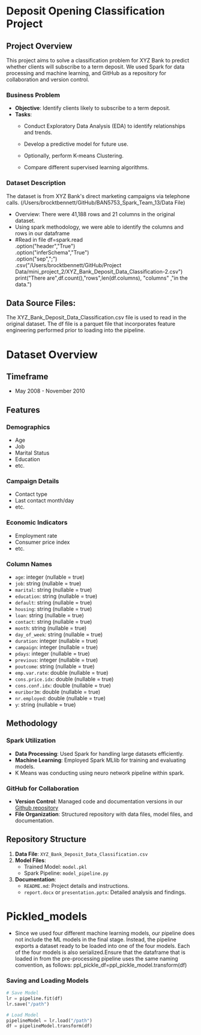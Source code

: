 # Deposit Opening Classification Project

## Project Overview
This project aims to solve a classification problem for XYZ Bank to predict whether clients will subscribe to a term deposit. We used Spark for data processing and machine learning, and GitHub as a repository for collaboration and version control.

### Business Problem
- **Objective**: Identify clients likely to subscribe to a term deposit.
- **Tasks**:
  - Conduct Exploratory Data Analysis (EDA) to identify relationships and trends.
  
  - Develop a predictive model for future use.
  - Optionally, perform K-means Clustering.
  - Compare different supervised learning algorithms.

### Dataset Description
The dataset is from XYZ Bank's direct marketing campaigns via telephone calls.
(/Users/brocktbennett/GitHub/BAN5753_Spark_Team_13/Data File)
- Overview: There were 41,188 rows and 21 columns in the original dataset. 
 - Using spark methodology, we were able to identify the columns and rows in our dataframe 
 - #Read in file
df=spark.read \
 .option("header","True")\
 .option("inferSchema","True")\
 .option("sep",";")\
 .csv("/Users/brocktbennett/GitHub/Project Data/mini_project_2/XYZ_Bank_Deposit_Data_Classification-2.csv")
print("There are",df.count(),"rows",len(df.columns),
      "columns" ,"in the data.") 

## Data Source Files: 
The XYZ_Bank_Deposit_Data_Classification.csv file  is used to read in the original dataset.
The df file is a parquet file that incorporates feature engineering performed prior to loading into the pipeline.  


# Dataset Overview

## Timeframe
- May 2008 - November 2010

## Features

### Demographics
- Age
- Job
- Marital Status
- Education
- etc.

### Campaign Details
- Contact type
- Last contact month/day
- etc.

### Economic Indicators
- Employment rate
- Consumer price index
- etc.

### Column Names
- `age`: integer (nullable = true)
- `job`: string (nullable = true)
- `marital`: string (nullable = true)
- `education`: string (nullable = true)
- `default`: string (nullable = true)
- `housing`: string (nullable = true)
- `loan`: string (nullable = true)
- `contact`: string (nullable = true)
- `month`: string (nullable = true)
- `day_of_week`: string (nullable = true)
- `duration`: integer (nullable = true)
- `campaign`: integer (nullable = true)
- `pdays`: integer (nullable = true)
- `previous`: integer (nullable = true)
- `poutcome`: string (nullable = true)
- `emp.var.rate`: double (nullable = true)
- `cons.price.idx`: double (nullable = true)
- `cons.conf.idx`: double (nullable = true)
- `euribor3m`: double (nullable = true)
- `nr.employed`: double (nullable = true)
- `y`: string (nullable = true)

## Methodology
### Spark Utilization
- **Data Processing**: Used Spark for handling large datasets efficiently.
- **Machine Learning**: Employed Spark MLlib for training and evaluating models.
- K Means was conducting using neuro network pipeline within spark. 

### GitHub for Collaboration
- **Version Control**: Managed code and documentation versions in our [Github repository](https://github.com/brocktbennett/BAN5753_Spark_Team_13)
- **File Organization**: Structured repository with data files, model files, and documentation.

## Repository Structure
1. **Data File**: `XYZ_Bank_Deposit_Data_Classification.csv`
2. **Model Files**:
   - Trained Model: `model.pkl`
   - Spark Pipeline: `model_pipeline.py`
3. **Documentation**:
   - `README.md`: Project details and instructions.
   - `report.docx` or `presentation.pptx`: Detailed analysis and findings.

# Pickled_models
- Since we used four different machine learning models, our pipeline does not include the ML models in the final stage.  Instead, the pipeline exports a dataset ready to be loaded into one of the four models.  Each of the four models is also serialized.Ensure that the dataframe that is loaded in from the pre-processing pipeline uses the same naming convention, as follows: ppl_pickle_df=ppl_pickle_model.transform(df)

### Saving and Loading Models
```python
# Save Model
lr = pipeline.fit(df)
lr.save("/path")

# Load Model
pipelineModel = lr.load("/path")
df = pipelineModel.transform(df)

